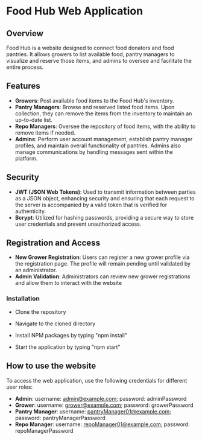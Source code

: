 # Food Hub Web Application

## Overview

Food Hub is a website designed to connect food donators and food pantries. It allows growers to list available food, pantry managers to visualize and reserve those items, and admins to oversee and facilitate the entire process.

## Features

- **Growers**: Post available food items to the Food Hub's inventory.
- **Pantry Managers**: Browse and reserved listed food items. Upon collection, they can remove the items from the inventory to maintain an up-to-date list.
- **Repo Managers**: Oversee the repository of food items, with the ability to remove items if needed.
- **Admins**: Perform user account management, establish pantry manager profiles, and maintain overall functionality of pantries. Admins also manage communications by handling messages sent within the platform.

## Security

- **JWT (JSON Web Tokens)**: Used to transmit information between parties as a JSON object, enhancing security and ensuring that each request to the server is accompanied by a valid token that is verified for authenticity.
- **Bcrypt**: Utilized for hashing passwords, providing a secure way to store user credentials and prevent unauthorized access.

## Registration and Access

- **New Grower Registration**: Users can register a new grower profile via the registration page. The profile will remain pending until validated by an administrator.
- **Admin Validation**: Administrators can review new grower registrations and allow them to interact with the website

### Installation

- Clone the repository

- Navigate to the cloned directory

- Install NPM packages by typing "npm install"

- Start the application by typing "npm start"

## How to use the website

To access the web application, use the following credentials for different user roles:

- **Admin**: username: admin@example.com; password: adminPassword
- **Grower**: username: grower@example.com; password: growerPassword
- **Pantry Manager**: username: pantryManager01@example.com; password: pantryManagerPassword
- **Repo Manager**: username: repoManager01@example.com; password: repoManagerPassword